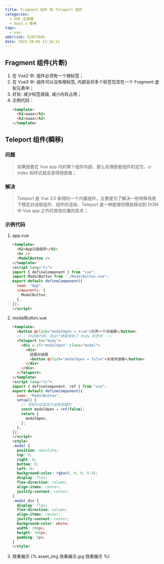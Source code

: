```yaml
---
title: Fragment 组件 和 Teleport 组件
categories:
  - VUE 全家桶
  - Vue3.x 使用
tags:
  - vue
abbrlink: 9202f640
date: 2022-10-06 12:16:51
---
```


## Fragment 组件(片断)
1. 在 Vue2 中: 组件必须有一个根标签；
2. 在 Vue3 中: 组件可以没有根标签, 内部会将多个标签包含在一个 Fragment 虚拟元素中；
3. 好处: 减少标签层级, 减小内存占用；
4. 示例代码：
    ```HTML
    <template>
      <h2>aaaa</h2>
      <h2>aaaa</h2>
    </template>
    ```

## Teleport 组件(瞬移)
### 问题
>如果嵌套在 Vue app 内的某个组件内部，那么处理嵌套组件的定位、z-index 和样式就会变得很困难；
### 解决
>Teleport 是 Vue 3.0 新增的一个内置组件，主要是为了解决一些特殊场景下模态对话框组件、组件的渲染，Teleport 是一种能够将模板移动到 DOM 中 Vue app 之外的其他位置的技术；

### 示例代码
1. app.vue
    ```HTML
    <template>
      <h2>App父级组件</h2>
      <hr />
      <ModalButton />
    </template>
    <script lang="ts">
    import { defineComponent } from "vue";
    import ModalButton from "./ModalButton.vue";
    export default defineComponent({
      name: "App",
      components: {
        ModalButton,
      },
    });
    </script>
    ```
2. modalButton.vue
    ```HTML
    <template>
      <button @click="modalOpen = true">打开一个对话框</button>
      <!-- 对话框代码：将这个弹窗放到了 body 标签中 -->
      <Teleport to="body">
        <div v-if="modalOpen" class="modal">
          <div>
            这是对话框
            <button @click="modalOpen = false">关闭对话框</button>
          </div>
        </div>
      </Teleport>
    </template>
    <script lang="ts">
    import { defineComponent, ref } from "vue";
    export default defineComponent({
      name: "ModalButton",
      setup() {
        // 控制对话框显示或者隐藏的
        const modalOpen = ref(false);
        return {
          modalOpen,
        };
      },
    });
    </script>
    <style>
    .modal {
      position: absolute;
      top: 0;
      right: 0;
      bottom: 0;
      left: 0;
      background-color: rgba(0, 0, 0, 0.5);
      display: flex;
      flex-direction: column;
      align-items: center;
      justify-content: center;
    }
    .modal div {
      display: flex;
      flex-direction: column;
      align-items: center;
      justify-content: center;
      background-color: white;
      width: 300px;
      height: 300px;
      padding: 5px;
    }
    </style>
    ```
3. 效果展示
    {% asset_img 效果展示.jpg 效果展示 %}